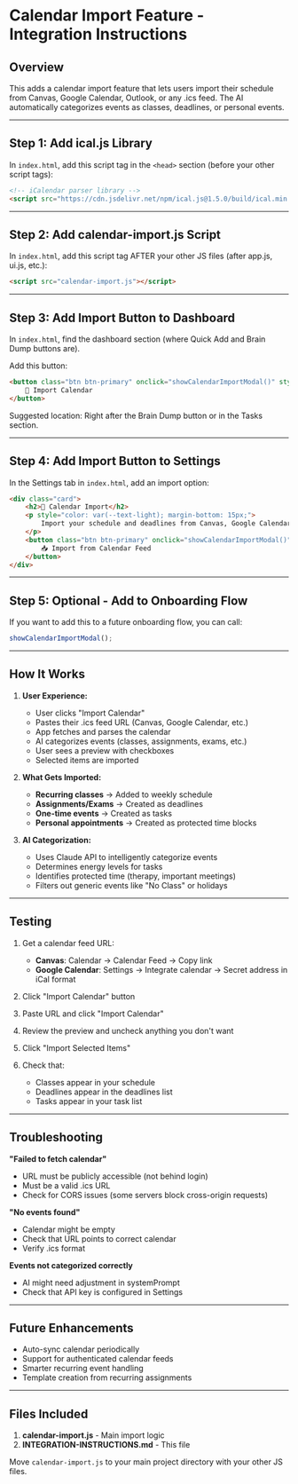 # Calendar Import Feature - Integration Instructions

## Overview
This adds a calendar import feature that lets users import their schedule from Canvas, Google Calendar, Outlook, or any .ics feed. The AI automatically categorizes events as classes, deadlines, or personal events.

---

## Step 1: Add ical.js Library

In `index.html`, add this script tag in the `<head>` section (before your other script tags):

```html
<!-- iCalendar parser library -->
<script src="https://cdn.jsdelivr.net/npm/ical.js@1.5.0/build/ical.min.js"></script>
```

---

## Step 2: Add calendar-import.js Script

In `index.html`, add this script tag AFTER your other JS files (after app.js, ui.js, etc.):

```html
<script src="calendar-import.js"></script>
```

---

## Step 3: Add Import Button to Dashboard

In `index.html`, find the dashboard section (where Quick Add and Brain Dump buttons are).

Add this button:

```html
<button class="btn btn-primary" onclick="showCalendarImportModal()" style="margin: 5px 0;">
    📅 Import Calendar
</button>
```

Suggested location: Right after the Brain Dump button or in the Tasks section.

---

## Step 4: Add Import Button to Settings

In the Settings tab in `index.html`, add an import option:

```html
<div class="card">
    <h2>📅 Calendar Import</h2>
    <p style="color: var(--text-light); margin-bottom: 15px;">
        Import your schedule and deadlines from Canvas, Google Calendar, or any calendar app.
    </p>
    <button class="btn btn-primary" onclick="showCalendarImportModal()">
        📥 Import from Calendar Feed
    </button>
</div>
```

---

## Step 5: Optional - Add to Onboarding Flow

If you want to add this to a future onboarding flow, you can call:
```javascript
showCalendarImportModal();
```

---

## How It Works

1. **User Experience:**
   - User clicks "Import Calendar"
   - Pastes their .ics feed URL (Canvas, Google Calendar, etc.)
   - App fetches and parses the calendar
   - AI categorizes events (classes, assignments, exams, etc.)
   - User sees a preview with checkboxes
   - Selected items are imported

2. **What Gets Imported:**
   - **Recurring classes** → Added to weekly schedule
   - **Assignments/Exams** → Created as deadlines
   - **One-time events** → Created as tasks
   - **Personal appointments** → Created as protected time blocks

3. **AI Categorization:**
   - Uses Claude API to intelligently categorize events
   - Determines energy levels for tasks
   - Identifies protected time (therapy, important meetings)
   - Filters out generic events like "No Class" or holidays

---

## Testing

1. Get a calendar feed URL:
   - **Canvas**: Calendar → Calendar Feed → Copy link
   - **Google Calendar**: Settings → Integrate calendar → Secret address in iCal format

2. Click "Import Calendar" button

3. Paste URL and click "Import Calendar"

4. Review the preview and uncheck anything you don't want

5. Click "Import Selected Items"

6. Check that:
   - Classes appear in your schedule
   - Deadlines appear in the deadlines list
   - Tasks appear in your task list

---

## Troubleshooting

**"Failed to fetch calendar"**
- URL must be publicly accessible (not behind login)
- Must be a valid .ics URL
- Check for CORS issues (some servers block cross-origin requests)

**"No events found"**
- Calendar might be empty
- Check that URL points to correct calendar
- Verify .ics format

**Events not categorized correctly**
- AI might need adjustment in systemPrompt
- Check that API key is configured in Settings

---

## Future Enhancements

- Auto-sync calendar periodically
- Support for authenticated calendar feeds
- Smarter recurring event handling
- Template creation from recurring assignments

---

## Files Included

1. **calendar-import.js** - Main import logic
2. **INTEGRATION-INSTRUCTIONS.md** - This file

Move `calendar-import.js` to your main project directory with your other JS files.
